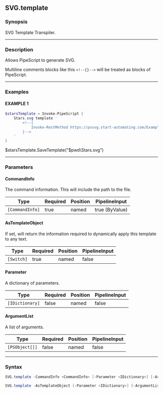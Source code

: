 SVG.template
------------




### Synopsis
SVG Template Transpiler.



---


### Description

Allows PipeScript to generate SVG.

Multiline comments blocks like this ```<!--{}-->``` will be treated as blocks of PipeScript.



---


### Examples
#### EXAMPLE 1
```PowerShell
$starsTemplate = Invoke-PipeScript {
    Stars.svg template '
        <!--{
            Invoke-RestMethod https://pssvg.start-automating.com/Examples/Stars.svg
        }-->
    '
}
```
$starsTemplate.SaveTemplate("$pwd\Stars.svg")


---


### Parameters
#### **CommandInfo**

The command information.  This will include the path to the file.






|Type           |Required|Position|PipelineInput |
|---------------|--------|--------|--------------|
|`[CommandInfo]`|true    |named   |true (ByValue)|



#### **AsTemplateObject**

If set, will return the information required to dynamically apply this template to any text.






|Type      |Required|Position|PipelineInput|
|----------|--------|--------|-------------|
|`[Switch]`|true    |named   |false        |



#### **Parameter**

A dictionary of parameters.






|Type           |Required|Position|PipelineInput|
|---------------|--------|--------|-------------|
|`[IDictionary]`|false   |named   |false        |



#### **ArgumentList**

A list of arguments.






|Type          |Required|Position|PipelineInput|
|--------------|--------|--------|-------------|
|`[PSObject[]]`|false   |named   |false        |





---


### Syntax
```PowerShell
SVG.template -CommandInfo <CommandInfo> [-Parameter <IDictionary>] [-ArgumentList <PSObject[]>] [<CommonParameters>]
```
```PowerShell
SVG.template -AsTemplateObject [-Parameter <IDictionary>] [-ArgumentList <PSObject[]>] [<CommonParameters>]
```
